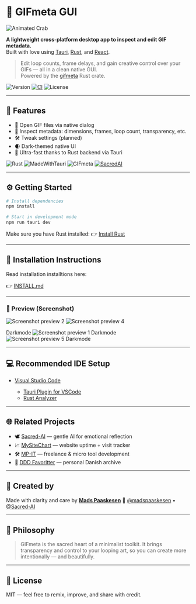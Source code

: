# 🦀 GIFmeta GUI

![Animated Crab](https://ojkwbrxgljlgelqndiai.supabase.co/storage/v1/object/public/sacred-ai/web/gifmeta-gui/crab_idle_loop_125x125.gif)

**A lightweight cross-platform desktop app to inspect and edit GIF metadata.**  
Built with love using [Tauri](https://tauri.app), [Rust](https://www.rust-lang.org/), and [React](https://react.dev/).

> Edit loop counts, frame delays, and gain creative control over your GIFs — all in a clean native GUI.  
> Powered by the [gifmeta](https://crates.io/crates/gifmeta) Rust crate.

![Version](https://img.shields.io/badge/version-0.1.0-lightgrey)
[![CI](https://img.shields.io/github/actions/workflow/status/madspaaskesen/gifmeta-gui/ci.yml?style=flat-square)](https://github.com/madspaaskesen/gifmeta-gui)
![License](https://img.shields.io/badge/license-MIT%20OR%20Apache--2.0-green)

---

## 🚀 Features

- 📁 Open GIF files via native dialog
- 🧠 Inspect metadata: dimensions, frames, loop count, transparency, etc.
- 🛠️ Tweak settings (planned)
- 🌒 Dark-themed native UI
- 💨 Ultra-fast thanks to Rust backend via Tauri

![Rust](https://img.shields.io/badge/built_with-rust-orange)
![MadeWithTauri](https://img.shields.io/badge/ui-tauri-8d64c0?logo=tauri&logoColor=white)
![GIFmeta](https://img.shields.io/badge/gifmeta--cli--core-blue)
[![SacredAI](https://img.shields.io/badge/powered%20by-%F0%9F%95%8A%EF%B8%8F%20Sacred%20AI-lightgrey?style=flat-square)](https://sacre-ai.com)

---

## ⚙️ Getting Started

```bash
# Install dependencies
npm install

# Start in development mode
npm run tauri dev
```

Make sure you have Rust installed:
👉 [Install Rust](https://www.rust-lang.org/tools/install)

---

## 🧭 Installation Instructions

Read installation installtions here:

👉 [INSTALL.md](INSTALL.md)

---

### 👀 Preview (Screenshot)

![Screenshot preview 2](https://ojkwbrxgljlgelqndiai.supabase.co/storage/v1/object/public/sacred-ai/web/gifmeta-gui/Screen-2.png)
![Screenshot preview 4](https://ojkwbrxgljlgelqndiai.supabase.co/storage/v1/object/public/sacred-ai/web/gifmeta-gui/Screen-4.png)

Darkmode
![Screenshot preview 1 Darkmode](https://ojkwbrxgljlgelqndiai.supabase.co/storage/v1/object/public/sacred-ai/web/gifmeta-gui/Screen-1-darkmode.png)
![Screenshot preview 5 Darkmode](https://ojkwbrxgljlgelqndiai.supabase.co/storage/v1/object/public/sacred-ai/web/gifmeta-gui/Screen-5-darkmode.png)

---

## 💻 Recommended IDE Setup

* [Visual Studio Code](https://code.visualstudio.com/)

  * [Tauri Plugin for VSCode](https://marketplace.visualstudio.com/items?itemName=tauri-apps.tauri-vscode)
  * [Rust Analyzer](https://marketplace.visualstudio.com/items?itemName=rust-lang.rust-analyzer)

---

## 🌐 Related Projects

* 🕊️ [Sacred-AI](https://sacred-ai.com) — gentle AI for emotional reflection
* 📈 [MySiteChart](https://mysitechart.com) — website uptime + visit tracker
* 🛠️ [MP-IT](https://mp-it.dk) — freelance & micro tool development
* 🧵 [DDD Favoritter](https://ddd-favoritter.dk) — personal Danish archive

---

## 🙏 Created by

Made with clarity and care by
**[Mads Paaskesen](https://mp-it.dk)**
💛 [@madspaaskesen](https://github.com/madspaaskesen) • [@Sacred-AI](https://github.com/Sacred-AI)

---

## 🧠 Philosophy

> GIFmeta is the sacred heart of a minimalist toolkit.
> It brings transparency and control to your looping art,
> so you can create more intentionally — and beautifully.

---

## 📜 License

MIT — feel free to remix, improve, and share with credit.
